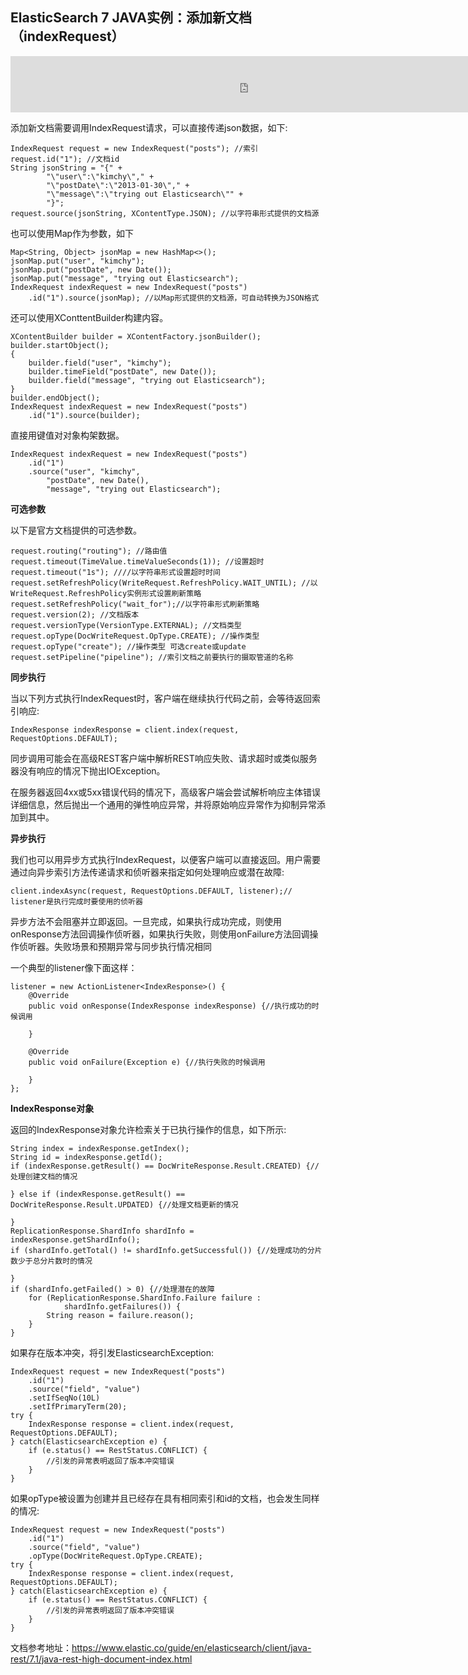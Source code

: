 ## ElasticSearch 7 JAVA实例：添加新文档（indexRequest）

<iframe id="iframeu4097238_0" name="iframeu4097238_0" src="https://pos.baidu.com/dcqm?conwid=760&amp;conhei=90&amp;rdid=4097238&amp;dc=3&amp;di=u4097238&amp;s1=4057309430&amp;s2=464943933&amp;dri=0&amp;dis=0&amp;dai=2&amp;ps=230x654&amp;enu=encoding&amp;exps=110261,110252,110011&amp;ant=0&amp;aa=1&amp;psi=ffdcdce858541056&amp;dcb=___adblockplus_&amp;dtm=HTML_POST&amp;dvi=0.0&amp;dci=-1&amp;dpt=none&amp;tsr=0&amp;tpr=1634345788133&amp;ti=ElasticSearch%207%20JAVA%E5%AE%9E%E4%BE%8B%EF%BC%9A%E6%B7%BB%E5%8A%A0%E6%96%B0%E6%96%87%E6%A1%A3%EF%BC%88indexRequest%EF%BC%89%2C%E5%AD%A6%E4%B9%A0ElasticSearch%207&amp;ari=2&amp;ver=1012&amp;dbv=2&amp;drs=3&amp;pcs=1864x885&amp;pss=1864x3143&amp;cfv=0&amp;cpl=16&amp;chi=16&amp;cce=true&amp;cec=UTF-8&amp;tlm=1627002759&amp;prot=2&amp;rw=885&amp;ltu=https%3A%2F%2Fwww.kaifaxueyuan.com%2Fserver%2Felasticsearch7%2Felasticsearch-java-document-new-index-api.html&amp;ltr=https%3A%2F%2Fwww.kaifaxueyuan.com%2Fserver%2Felasticsearch7%2Felasticsearch-java-initialization.html&amp;ecd=1&amp;uc=1920x1032&amp;pis=-1x-1&amp;sr=1920x1080&amp;tcn=1634345788&amp;qn=c0ab48ad9bbcf2ab&amp;tt=1634345788119.68.68.68" width="760" height="90" scrolling="no" frameborder="0" style="box-sizing: border-box;"></iframe>



 添加新文档需要调用IndexRequest请求，可以直接传递json数据，如下:

```
IndexRequest request = new IndexRequest("posts"); //索引
request.id("1"); //文档id
String jsonString = "{" +
        "\"user\":\"kimchy\"," +
        "\"postDate\":\"2013-01-30\"," +
        "\"message\":\"trying out Elasticsearch\"" +
        "}";
request.source(jsonString, XContentType.JSON); //以字符串形式提供的文档源
```

 也可以使用Map作为参数，如下

```
Map<String, Object> jsonMap = new HashMap<>();
jsonMap.put("user", "kimchy");
jsonMap.put("postDate", new Date());
jsonMap.put("message", "trying out Elasticsearch");
IndexRequest indexRequest = new IndexRequest("posts")
    .id("1").source(jsonMap); //以Map形式提供的文档源，可自动转换为JSON格式
```

 还可以使用XConttentBuilder构建内容。

```
XContentBuilder builder = XContentFactory.jsonBuilder();
builder.startObject();
{
    builder.field("user", "kimchy");
    builder.timeField("postDate", new Date());
    builder.field("message", "trying out Elasticsearch");
}
builder.endObject();
IndexRequest indexRequest = new IndexRequest("posts")
    .id("1").source(builder);
```

 直接用键值对对象构架数据。

```
IndexRequest indexRequest = new IndexRequest("posts")
    .id("1")
    .source("user", "kimchy",
        "postDate", new Date(),
        "message", "trying out Elasticsearch");
```

**可选参数**

 以下是官方文档提供的可选参数。

```
request.routing("routing"); //路由值
request.timeout(TimeValue.timeValueSeconds(1)); //设置超时
request.timeout("1s"); ////以字符串形式设置超时时间
request.setRefreshPolicy(WriteRequest.RefreshPolicy.WAIT_UNTIL); //以WriteRequest.RefreshPolicy实例形式设置刷新策略
request.setRefreshPolicy("wait_for");//以字符串形式刷新策略                     
request.version(2); //文档版本
request.versionType(VersionType.EXTERNAL); //文档类型
request.opType(DocWriteRequest.OpType.CREATE); //操作类型
request.opType("create"); //操作类型 可选create或update
request.setPipeline("pipeline"); //索引文档之前要执行的摄取管道的名称
```

**同步执行**

 当以下列方式执行IndexRequest时，客户端在继续执行代码之前，会等待返回索引响应:

```
IndexResponse indexResponse = client.index(request, RequestOptions.DEFAULT);
```

 同步调用可能会在高级REST客户端中解析REST响应失败、请求超时或类似服务器没有响应的情况下抛出IOException。

 在服务器返回4xx或5xx错误代码的情况下，高级客户端会尝试解析响应主体错误详细信息，然后抛出一个通用的弹性响应异常，并将原始响应异常作为抑制异常添加到其中。

**异步执行**

 我们也可以用异步方式执行IndexRequest，以便客户端可以直接返回。用户需要通过向异步索引方法传递请求和侦听器来指定如何处理响应或潜在故障:

```
client.indexAsync(request, RequestOptions.DEFAULT, listener);// listener是执行完成时要使用的侦听器
```

 异步方法不会阻塞并立即返回。一旦完成，如果执行成功完成，则使用onResponse方法回调操作侦听器，如果执行失败，则使用onFailure方法回调操作侦听器。失败场景和预期异常与同步执行情况相同

 一个典型的listener像下面这样：

```
listener = new ActionListener<IndexResponse>() {
    @Override
    public void onResponse(IndexResponse indexResponse) {//执行成功的时候调用
        
    }

    @Override
    public void onFailure(Exception e) {//执行失败的时候调用
        
    }
};
```

**IndexResponse对象**

 返回的IndexResponse对象允许检索关于已执行操作的信息，如下所示:

```
String index = indexResponse.getIndex();
String id = indexResponse.getId();
if (indexResponse.getResult() == DocWriteResponse.Result.CREATED) {//处理创建文档的情况
    
} else if (indexResponse.getResult() == DocWriteResponse.Result.UPDATED) {//处理文档更新的情况
    
}
ReplicationResponse.ShardInfo shardInfo = indexResponse.getShardInfo();
if (shardInfo.getTotal() != shardInfo.getSuccessful()) {//处理成功的分片数少于总分片数时的情况
    
}
if (shardInfo.getFailed() > 0) {//处理潜在的故障
    for (ReplicationResponse.ShardInfo.Failure failure :
            shardInfo.getFailures()) {
        String reason = failure.reason(); 
    }
}
```

 如果存在版本冲突，将引发ElasticsearchException:

```
IndexRequest request = new IndexRequest("posts")
    .id("1")
    .source("field", "value")
    .setIfSeqNo(10L)
    .setIfPrimaryTerm(20);
try {
    IndexResponse response = client.index(request, RequestOptions.DEFAULT);
} catch(ElasticsearchException e) {
    if (e.status() == RestStatus.CONFLICT) {
        //引发的异常表明返回了版本冲突错误
    }
}
```

 如果opType被设置为创建并且已经存在具有相同索引和id的文档，也会发生同样的情况:

```
IndexRequest request = new IndexRequest("posts")
    .id("1")
    .source("field", "value")
    .opType(DocWriteRequest.OpType.CREATE);
try {
    IndexResponse response = client.index(request, RequestOptions.DEFAULT);
} catch(ElasticsearchException e) {
    if (e.status() == RestStatus.CONFLICT) {
        //引发的异常表明返回了版本冲突错误
    }
}
```

 文档参考地址：https://www.elastic.co/guide/en/elasticsearch/client/java-rest/7.1/java-rest-high-document-index.html